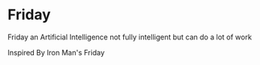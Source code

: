 # Friday
Friday an Artificial Intelligence not fully intelligent but can do a lot of work

Inspired By Iron Man's Friday

